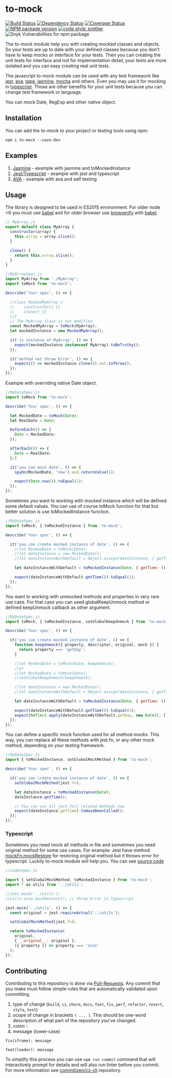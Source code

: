 # to-mock

[![Build Status](https://travis-ci.org/mjancarik/to-mock.svg?branch=master)](https://travis-ci.org/mjancarik/to-mock) [![Dependency Status](https://david-dm.org/mjancarik/to-mock.svg)](https://david-dm.org/mjancarik/to-mock) [![Coverage Status](https://coveralls.io/repos/github/mjancarik/to-mock/badge.svg?branch=master)](https://coveralls.io/github/mjancarik/to-mock?branch=master)
[![NPM package version](https://img.shields.io/npm/v/to-mock/latest.svg)](https://www.npmjs.com/package/to-mock)
[![code style: prettier](https://img.shields.io/badge/code_style-prettier-ff69b4.svg?style=flat-square)](https://github.com/prettier/prettier)
![Snyk Vulnerabilities for npm package](https://img.shields.io/snyk/vulnerabilities/npm/to-mock.svg)

The to-mock module help you with creating mocked classes and objects. So your tests are up to date with your defined classes because you don't have to keep mocks or interface for your tests. Then you can creating the unit tests for interface and not for implementation detail, your tests are more isolated and you can easy creating real unit tests.

The javascript to-mock module can be used with any test framework like [jest](https://facebook.github.io/jest/), [ava](https://github.com/avajs/ava), [tape](https://www.npmjs.com/package/tape), [jasmine](https://jasmine.github.io/), [mocha](https://mochajs.org/) and others. Even you may use it for mocking in [typescript](https://www.typescriptlang.org/). Those are other benefits for your unit tests because you can change test framework or language.

You can mock Date, RegExp and other native object.

## Installation

You can add the to-mock to your project or testing tools using npm:

``` shell
npm i to-mock --save-dev
```

## Examples

1. [Jasmine](https://codesandbox.io/s/j3l8k6wlr5?fontsize=14) - example with jasmine and toMockedInstance
2. [Jest/Typescript](https://github.com/mjancarik/idle-tasks/blob/master/src/__tests__/IdleQueueSpec.ts) - example with jest and typescript
3. [AVA](https://github.com/mjancarik/to-mock/blob/master/__tests__/toMockSpec.js) - example with ava and self testing


## Usage

The library is designed to be used in ES2015 environment. For older node <6 you must use [babel](https://babeljs.io/) and for older browser use [browserify](http://browserify.org/) with  [babel](https://babeljs.io/).

```javascript
// MyArray.js
export default class MyArray {
  constructor(array) {
    this.array = array.slice();
  }

  clone() {
    return this.array.slice();
  }
}

//MyArraySpec.js
import MyArray from './MyArray';
import toMock from 'to-mock';

describe('Your spec', () => {

  //class MockedMyArray {
  //	constructor() {}
  //	clone() {}
  //}
  // The MyArray class is not modified
  const MockedMyArray = toMock(MyArray);
  let mockedInstance = new MockedMyArray();

  it('is instance of MyArray', () => {
    expect(mockedInstance instanceof MyArray).toBeTruthy();
  });

  it('method not throw Error', () => {
    expect(() => mockedInstance.clone()).not.toThrow();
  });
});
```

Example with overriding native Date object.

```javascript
//MyDateSpec.js
import toMock from 'to-mock';

describe('Your spec', () => {

  let MockedDate = toMock(Date);
  let RealDate = Date;

  beforeEach(() => {
    Date = MockedDate;
  });

  afterEach(() => {
    Date = RealDate;
  };)

  it('you can mock date', () => {
    spyOn(MockedDate, 'now').and.returnValue(1);

    expect(Date.now()).toEqual(1);
  });
});

```

Sometimes you want to working with mocked instance which will be defined some default values. You can use of course toMock function for that but better solution is use toMockedInstance function.

```javascript
//MyDateSpec.js
import toMock, { toMockedInstance } from 'to-mock';

describe('Your spec', () => {

  it('you can create mocked instance of date', () => {
    //let MockedDate = toMock(Date);
    //let dateInstance = new MockedDate();
    //let dateInstanceWithDefault = Object.assign(dateInstance, { getTime: () => 1 });

    let dateInstanceWithDefault = toMockedInstance(Date, { getTime: () => 1 });

    expect(dateInstanceWithDefault.getTime()).toEqual(1);
  });
});

```

You want to working with unmocked methods and properties in very rare use case. For that case you can used globalKeepUnmock method or defined keepUnmock callback as other argument.

```javascript
//MyDateSpec.js
import toMock, { toMockedInstance, setGlobalKeepUnmock } from 'to-mock';

describe('Your spec', () => {

  it('you can create mocked instance of date', () => {
    function keepUnmock({ property, descriptor, original, mock }) {
      return property === 'getDay';
    }

    //let MockedDate = toMock(Date, keepUnmock);
    //or    
    //let MockedDate = toMock(Date);
    //setGlobalKeepUnmock(keepUnmock);

    //let dateInstance = new MockedDate();
    //let dateInstanceWithDefault = Object.assign(dateInstance, { getTime: () => 1 });

    let dateInstanceWithDefault = toMockedInstance(Date, { getTime: () => 1 }, keepUnmock);

    expect(dateInstanceWithDefault.getTime()).toEqual(1);
    expect(Reflect.apply(dateInstanceWithDefault.getDay, new Date(), []) === new Date().getDay()).toEqual(true);
  });
});

```

You can define a specific mock function used for all method mocks. This way, you can replace all these methods with jest.fn, or any other mock method, depending on your testing framework.

```javascript
//MyDateSpec.js
import { toMockedInstance, setGlobalMockMethod } from 'to-mock';

describe('Your spec', () => {

  it('you can create mocked instance of date', () => {
    setGlobalMockMethod(jest.fn);

    let dateInstance = toMockedInstance(Date);
    dateInstance.getTime();

    // You can use all jest.fn() related methods now
    expect(dateInstance.getTime).toHaveBeenCalled();
  });
});

```

### Typescript

Sometimes you need mock all methods in file and sometimes you need original method for some use cases. For example: Jest have method [mockFn.mockRestore](https://jestjs.io/docs/en/mock-function-api.html#mockfnmockrestore) for restoring original method but it throws error for typescript. Luckily to-mock module will help you. You can see [source code](https://github.com/mjancarik/idle-tasks/blob/master/src/__tests__/IdleQueueSpec.ts)

```javascript
//indexSpec.ts

import { setGlobalMockMethod, toMockedInstance } from 'to-mock';
import * as utils from '../utils';

//jest.mock('../utils');
//utils.once.mockRestore(); // throw Error in Typescript

jest.mock('../utils', () => {
  const original = jest.requireActual('../utils');

  setGlobalMockMethod(jest.fn);

  return toMockedInstance(
    original,
    { __original__: original },
    ({ property }) => property === 'once'
  );
});
```

## Contributing

Contributing to this repository is done via [Pull-Requests](https://github.com/mjancarik/to-mock/pulls).
Any commit that you make must follow simple rules that are automatically validated upon committing.
1. type of change (`build`, `ci`, `chore`, `docs`, `feat`, `fix`, `perf`, `refactor`, `revert`, `style`, `test`)
2. scope of change in brackets `( ... )`. This should be one-word description of what part of the repository you've changed.
3. colon `:`
4. message (lower-case)

`fix(iframe): message`

`feat(loader): message`

To simplify this process you can use `npm run commit` command that will interactively prompt for details and will also run linter before you commit. For more information see [commitizen/cz-cli](https://github.com/commitizen/cz-cli) repository.
